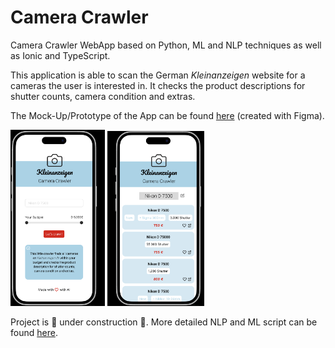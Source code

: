 # Camera Crawler

Camera Crawler WebApp based on Python, ML and NLP techniques as well as Ionic and TypeScript.

This application is able to scan the German _Kleinanzeigen_ website for a cameras the user is interested in. It checks the product descriptions for shutter counts, camera condition and extras.

The Mock-Up/Prototype of the App can be found [here](https://www.figma.com/proto/7BVitOpKyGlPLy78lpgwLQ/Camera-Crawler?page-id=0%3A1&node-id=1-2&node-type=canvas&viewport=-35%2C189%2C0.92&t=JgcSaZIYlKcvwtXW-1&scaling=scale-down&content-scaling=fixed) (created with Figma).

<img src="screens/screen1.png" alt="Screen 1" width="30%" /> <img src="screens/screen2.png" alt="Screen 2" width="30.8%" />

Project is 🚧 under construction 🚧. More detailed NLP and ML script can be found [here](https://github.com/JaninaBistron/PriceTracker).
